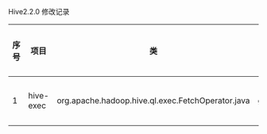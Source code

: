 Hive2.2.0 修改记录  

| 序号 | 项目 | 类 | 方法 | 行号 | 修改功能说明 | 修改代码 |  
| --- | --- | --- | --- | --- | --- | --- |  
|1|hive-exec|org.apache.hadoop.hive.ql.exec.FetchOperator.java|getInputFormat|233,402|检测到使用的InputFormat是Hbase时，初始化HiveHbaseTableInputFormat时将Operator对象传递进去|-|

